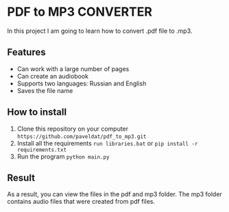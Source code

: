 # PDF to MP3 CONVERTER
In this project I am going to learn how to convert .pdf file to .mp3. 

## Features
* Can work with a large number of pages
* Can create an audiobook
* Supports two languages: Russian and English
* Saves the file name

## How to install
1. Clone this repository on your computer
`https://github.com/paveldat/pdf_to_mp3.git`
2. Install all the requirements
`run libraries.bat` or
`pip install -r requirements.txt`
3. Run the program
`python main.py`

## Result
As a result, you can view the files in the pdf and mp3 folder. 
The mp3 folder contains audio files that were created from pdf files.